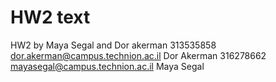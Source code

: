 # HW2 text
HW2 by Maya Segal and Dor akerman
313535858 dor.akerman@campus.technion.ac.il Dor Akerman
316278662 mayasegal@campus.technion.ac.il Maya Segal
